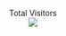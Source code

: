 <p align="center"> Total Visitors<br> <img src="https://profile-counter.glitch.me/acmenlei/count.svg" /></p>
